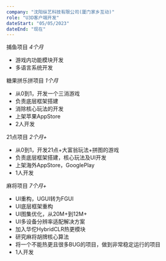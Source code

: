 ```yaml
---
company: "沈阳纵艺科技有限公司(厦门家乡互动)"
role: "U3D客户端开发"
dateStart: "05/05/2023"
dateEnd: "现在"
---
```


捕鱼项目  *4个月*  

* 游戏内功能模块开发  
* 多语言系统开发  

糖果拼乐拼项目  *1个月*  

* 从0到1，开发一个三消游戏
* 负责底层框架搭建
* 消除核心玩法的开发
* 上架苹果AppStore
* 2人开发

21点项目  *2个月+*  

* 从0到1，开发21点+大富翁玩法+拼图的游戏
* 负责底层框架搭建，核心玩法及UI开发
* 上架海外AppStore，GooglePlay
* 1人开发

麻将项目  *7个月+*  

* UI重构，UGUI转为FGUI  
* UI底层框架重构
* UI图集优化，从20M+到12M+
* UI多设备分辨率适配解决方案
* 加入华佗HybridCLR热更模块  
* 研究麻将胡牌核心算法  
* 将一个不能热更且很多BUG的项目，做到非常稳定运行的项目  
* 1人开发
